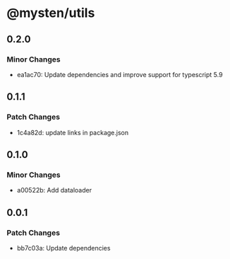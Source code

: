 # @mysten/utils

## 0.2.0

### Minor Changes

- ea1ac70: Update dependencies and improve support for typescript 5.9

## 0.1.1

### Patch Changes

- 1c4a82d: update links in package.json

## 0.1.0

### Minor Changes

- a00522b: Add dataloader

## 0.0.1

### Patch Changes

- bb7c03a: Update dependencies
